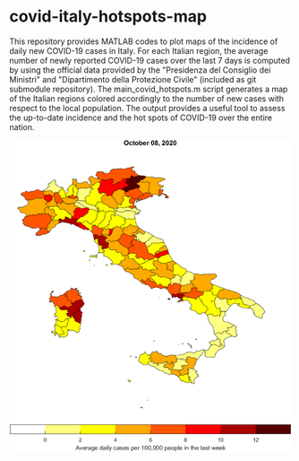 # covid-italy-hotspots-map

This repository provides MATLAB codes to plot maps of the incidence of daily new COVID-19 cases in Italy.
For each Italian region, the average number of newly reported COVID-19 cases over the last 7 days is computed by using the official data provided by the "Presidenza del Consiglio dei Ministri" and "Dipartimento della Protezione Civile" (included as git submodule repository).
The main_covid_hotspots.m script generates a map of the Italian regions colored accordingly to the number of new cases with respect to the local population.
The output provides a useful tool to assess the up-to-date incidence and the hot spots of COVID-19 over the entire nation.

![alt text](https://github.com/borisbenedikter/covid-italy-hotspots-map/blob/master/figs/hotspots-20201008.png?raw=true)
